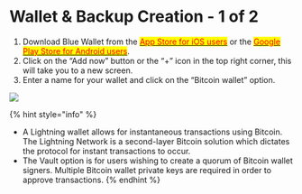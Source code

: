 # Wallet & Backup Creation - 1 of 2

1. Download Blue Wallet from the [<mark style="color:red;">App Store for iOS users</mark>](https://itunes.apple.com/app/bluewallet-bitcoin-wallet/id1376878040) or the [<mark style="color:red;">Google Play Store for Android users</mark>](https://play.google.com/store/apps/details?id=io.bluewallet.bluewallet).
2. Click on the “Add now” button or the “+” icon in the top right corner, this will take you to a new screen.
3. Enter a name for your wallet and click on the “Bitcoin wallet” option.

![](<../.gitbook/assets/BW Create.gif>)

{% hint style="info" %}
* A Lightning wallet allows for instantaneous transactions using Bitcoin. The Lightning Network is a second-layer Bitcoin solution which dictates the protocol for instant transactions to occur.
* The Vault option is for users wishing to create a quorum of Bitcoin wallet signers. Multiple Bitcoin wallet private keys are required in order to approve transactions.
{% endhint %}
